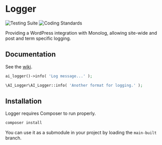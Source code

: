 # Logger

![Testing
Suite](https://github.com/alleyinteractive/logger/workflows/Testing%20Suite/badge.svg)
![Coding Standards](https://github.com/alleyinteractive/logger/workflows/Coding%20Standards/badge.svg)

Providing a WordPress integration with Monolog, allowing site-wide and post and
term specific logging.

## Documentation

See the [wiki](https://github.com/alleyinteractive/logger/wiki).

```php
ai_logger()->info( 'Log message...' );

\AI_Logger\AI_Logger::info( 'Another format for logging.' );
```

## Installation

Logger requires Composer to run properly.

```bash
composer install
```

You can use it as a submodule in your project by loading the `main-built`
branch.
